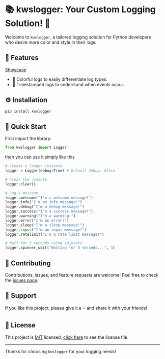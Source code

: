 # 📚 kwslogger: Your Custom Logging Solution! 🚀
Welcome to `kwslogger`, a tailored logging solution for Python developers who desire more color and style in their logs.
## 🌟 Features
[Showcase](https://i.imgur.com/vyeT4DA.gif)
- 🎨 Colorful logs to easily differentiate log types.
- 📅 Timestamped logs to understand when events occur.

## ⚙️ Installation
```bash
pip install kwslogger
```

## 🚀 Quick Start
First import the library:
```python
from kwslogger import Logger
```
then you can use it simply like this
```python
# Create a logger instance
logger = Logger(debug=True) # Default debug: False

# Clear the console
logger.clear()

# Log a message
logger.welcome("I'm a welcome message!")
logger.info("I'm an info message!")
logger.debug("I'm a debug message!")
logger.success("I'm a success message!")
logger.warning("I'm a warning!")
logger.error("I'm an error!")
logger.sleep("I'm a sleep message!")
logger.input("I'm an input message!")
logger.ratelimit("I'm a rate limit message!")

# Wait for 3 seconds using spinners
logger.spinner_wait("Waiting for 3 seconds...", 3)
```

## 🤝 Contributing
Contributions, issues, and feature requests are welcome! Feel free to check the [issues page](https://github.com/kWAYTV/kwslogger/issues).

## 💖 Support
If you like this project, please give it a ⭐️ and share it with your friends!

## 📄 License
This project is [MIT](https://opensource.org/licenses/MIT) licensed, [click here](LICENSE) to see the license file.

---

Thanks for choosing `kwslogger` for your logging needs!
